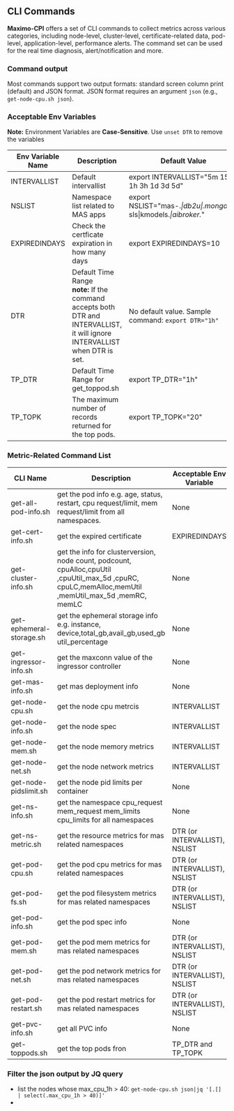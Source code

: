 ## CLI Commands

**Maximo-CPI** offers a set of CLI commands to collect metrics across various categories, including node-level, cluster-level, certificate-related data, pod-level, application-level, performance alerts. The command set can be used for the real time diagnosis, alert/notification and more.

### Command output
Most commands support two output formats: standard screen column print (default) and JSON format.
JSON format requires an argument `json` (e.g., `get-node-cpu.sh json`).

### Acceptable Env Variables

**Note:**  Environment Variables are **Case-Sensitive**. Use `unset DTR` to remove the variables

| Env   Variable Name        | Description                                        | Default Value                                                                 |
|----------------------------|----------------------------------------------------|-------------------------------------------------------------------------------|
|        INTERVALLIST        | Default intervallist                               |        export INTERVALLIST="5m   15m 1h 3h 1d 3d 5d"                          |
| NSLIST                     | Namespace list   related to MAS apps               |        export NSLIST="mas-.*\|db2u\|.*mongo.*\|.*-sls\|kmodels.*\|aibroker.*" |
| EXPIREDINDAYS              | Check the certficate   expiration in how many days |        export EXPIREDINDAYS=10                                                |
|                DTR | Default Time Range <br>  **note:** If the command accepts both DTR and INTERVALLIST, it will ignore INTERVALLIST when DTR is set.                               | No default value. Sample command: `export DTR="1h"`                                      |
|                TP_DTR | Default Time Range for get_toppod.sh                            |export TP_DTR="1h"                                      |
|                TP_TOPK | The maximum number of records returned for the top pods.                            | export TP_TOPK="20"|

### Metric-Related Command List

| **CLI Name**             | **Description**                                                                                                                                          | **Acceptable Env Variable**         |
|--------------------------|----------------------------------------------------------------------------------------------------------------------------------------------------------|-------------------------------------|
| get-all-pod-info.sh      | get the pod info e.g. age,   status, restart, cpu request/limit, mem request/limit from all namespaces.                                                  | None                                |
| get-cert-info.sh         | get the expired certificate                                                                                                                              |        EXPIREDINDAYS                |
| get-cluster-info.sh      | get the info for clusterversion,   node count, podcount, cpuAlloc,cpuUtil ,cpuUtil_max_5d ,cpuRC,   cpuLC,memAlloc,memUtil ,memUtil_max_5d ,memRC, memLC | None                                |
| get-ephemeral-storage.sh | get the ephemeral storage info   e.g. instance, device,total_gb,avail_gb,used_gb  util_percentage                                                        | None                                |
| get-ingressor-info.sh    | get the maxconn value of the   ingressor controller                                                                                                      | None                                |
| get-mas-info.sh          | get mas deployment info                                                                                                                                  | None                                |
| get-node-cpu.sh          | get the node cpu metrcis                                                                                                                                 |        INTERVALLIST                 |
| get-node-info.sh         | get the node spec                                                                                                                                        |        INTERVALLIST                 |
| get-node-mem.sh          | get the node memory metrics                                                                                                                              |        INTERVALLIST                 |
| get-node-net.sh          | get the node network metrics                                                                                                                             |        INTERVALLIST                 |
| get-node-pidslimit.sh    | get the node pid limits per   container                                                                                                                  |        None                         |
| get-ns-info.sh           | get the namespace   cpu_request  mem_request  mem_limits    cpu_limits for all namespaces                                                                | None                                |
| get-ns-metric.sh         | get the resource metrics for mas   related namespaces                                                                                                    |        DTR (or INTERVALLIST), <br> NSLIST |
| get-pod-cpu.sh           | get the pod cpu metrics for mas   related namespaces                                                                                                     | DTR (or INTERVALLIST), <br> NSLIST        |
| get-pod-fs.sh            | get the pod filesystem metrics   for mas related namespaces                                                                                              | DTR (or INTERVALLIST), <br> NSLIST        |
| get-pod-info.sh          | get the pod spec info                                                                                                                                    | None                                |
| get-pod-mem.sh           | get the pod mem metrics for mas   related namespaces                                                                                                     | DTR (or INTERVALLIST), <br> NSLIST        |
| get-pod-net.sh           | get the pod network metrics for   mas related namespaces                                                                                                 | DTR (or INTERVALLIST), <br> NSLIST        |
| get-pod-restart.sh       | get the pod restart metrics for   mas related namespaces                                                                                                 | DTR (or INTERVALLIST), <br> NSLIST        |
| get-pvc-info.sh          | get all PVC info                                                                                                                                         | None                                |
| get-toppods.sh           | get the top pods fron                                                                                                                                    |        TP_DTR and TP_TOPK           |

### Filter the json output by JQ query

- list the nodes whose max_cpu_1h > 40: `get-node-cpu.sh json|jq '[.[] | select(.max_cpu_1h > 40)]'`
- 